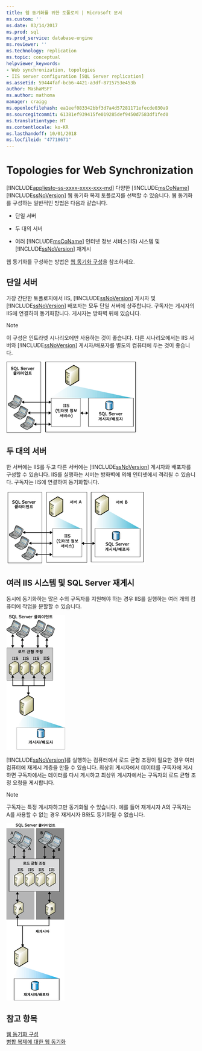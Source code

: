 ```yaml
---
title: 웹 동기화를 위한 토폴로지 | Microsoft 문서
ms.custom: ''
ms.date: 03/14/2017
ms.prod: sql
ms.prod_service: database-engine
ms.reviewer: ''
ms.technology: replication
ms.topic: conceptual
helpviewer_keywords:
- Web synchronization, topologies
- IIS server configuration [SQL Server replication]
ms.assetid: 59444faf-bcb6-4421-a3df-8715753e453b
author: MashaMSFT
ms.author: mathoma
manager: craigg
ms.openlocfilehash: ea1eef083342bbf3d7a4d57281171efecde030a9
ms.sourcegitcommit: 61381ef939415fe019285def9450d7583df1fed0
ms.translationtype: HT
ms.contentlocale: ko-KR
ms.lasthandoff: 10/01/2018
ms.locfileid: "47718671"
---
```

# <a name="topologies-for-web-synchronization"></a>Topologies for Web Synchronization
[!INCLUDE[appliesto-ss-xxxx-xxxx-xxx-md](../../includes/appliesto-ss-xxxx-xxxx-xxx-md.md)]
  다양한 [!INCLUDE[msCoName](../../includes/msconame-md.md)] [!INCLUDE[ssNoVersion](../../includes/ssnoversion-md.md)] 웹 동기화 복제 토폴로지를 선택할 수 있습니다. 웹 동기화를 구성하는 일반적인 방법은 다음과 같습니다.  
  
-   단일 서버  
  
-   두 대의 서버  
  
-   여러 [!INCLUDE[msCoName](../../includes/msconame-md.md)] 인터넷 정보 서비스(IIS) 시스템 및 [!INCLUDE[ssNoVersion](../../includes/ssnoversion-md.md)] 재게시  
  
 웹 동기화를 구성하는 방법은 [웹 동기화 구성](../../relational-databases/replication/configure-web-synchronization.md)을 참조하세요.  
  
## <a name="single-server"></a>단일 서버  
 가장 간단한 토폴로지에서 IIS, [!INCLUDE[ssNoVersion](../../includes/ssnoversion-md.md)] 게시자 및 [!INCLUDE[ssNoVersion](../../includes/ssnoversion-md.md)] 배포자는 모두 단일 서버에 상주합니다. 구독자는 게시자의 IIS에 연결하여 동기화합니다. 게시자는 방화벽 뒤에 있습니다.  
  
> [!NOTE]  
>  이 구성은 인트라넷 시나리오에만 사용하는 것이 좋습니다. 다른 시나리오에서는 IIS 서버와 [!INCLUDE[ssNoVersion](../../includes/ssnoversion-md.md)] 게시자/배포자를 별도의 컴퓨터에 두는 것이 좋습니다.  
  
 ![단일 서버를 사용한 웹 동기화](../../relational-databases/replication/media/web-sync02.gif "Web synchronization with a single server")  
  
## <a name="two-servers"></a>두 대의 서버  
 한 서버에는 IIS를 두고 다른 서버에는 [!INCLUDE[ssNoVersion](../../includes/ssnoversion-md.md)] 게시자와 배포자를 구성할 수 있습니다. IIS를 실행하는 서버는 방화벽에 의해 인터넷에서 격리될 수 있습니다. 구독자는 IIS에 연결하여 동기화합니다.  
  
 ![2대의 서버를 사용한 웹 동기화](../../relational-databases/replication/media/web-sync03.gif "Web synchronization with two servers")  
  
## <a name="multiple-iis-systems-and-sql-server-republishing"></a>여러 IIS 시스템 및 SQL Server 재게시  
 동시에 동기화하는 많은 수의 구독자를 지원해야 하는 경우 IIS를 실행하는 여러 개의 컴퓨터에 작업을 분할할 수 있습니다.  
  
 ![여러 대의 IIS 서버를 사용한 웹 동기화](../../relational-databases/replication/media/web-sync04.gif "Web synchronization with multiple IIS servers")  
  
 [!INCLUDE[ssNoVersion](../../includes/ssnoversion-md.md)]를 실행하는 컴퓨터에서 로드 균형 조정이 필요한 경우 여러 컴퓨터에 재게시 계층을 만들 수 있습니다. 최상위 게시자에서 데이터를 구독자에 게시하면 구독자에서는 데이터를 다시 게시하고 최상위 게시자에서는 구독자의 로드 균형 조정 요청을 게시합니다.  
  
> [!NOTE]  
>  구독자는 특정 게시자하고만 동기화될 수 있습니다. 예를 들어 재게시자 A의 구독자는 A를 사용할 수 없는 경우 재게시자 B와도 동기화될 수 없습니다.  
  
 ![다시 게시를 사용한 웹 동기화](../../relational-databases/replication/media/web-sync05.gif "Web synchronization with republishing")  
  
## <a name="see-also"></a>참고 항목  
 [웹 동기화 구성](../../relational-databases/replication/configure-web-synchronization.md)   
 [병합 복제에 대한 웹 동기화](../../relational-databases/replication/web-synchronization-for-merge-replication.md)  
  
  
